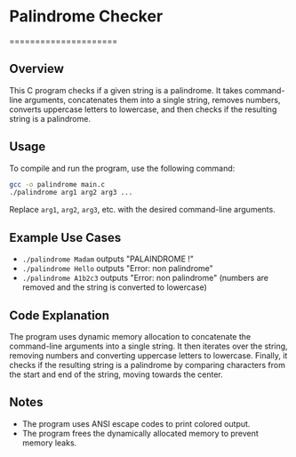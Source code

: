 # Palindrome Checker
=====================

## Overview

This C program checks if a given string is a palindrome. It takes command-line arguments, concatenates them into a single string, removes numbers, converts uppercase letters to lowercase, and then checks if the resulting string is a palindrome.

## Usage

To compile and run the program, use the following command:

```bash
gcc -o palindrome main.c
./palindrome arg1 arg2 arg3 ...
```

Replace `arg1`, `arg2`, `arg3`, etc. with the desired command-line arguments.

## Example Use Cases

* `./palindrome Madam` outputs "PALAINDROME !"
* `./palindrome Hello` outputs "Error: non palindrome"
* `./palindrome A1b2c3` outputs "Error: non palindrome" (numbers are removed and the string is converted to lowercase)

## Code Explanation

The program uses dynamic memory allocation to concatenate the command-line arguments into a single string. It then iterates over the string, removing numbers and converting uppercase letters to lowercase. Finally, it checks if the resulting string is a palindrome by comparing characters from the start and end of the string, moving towards the center.

## Notes

* The program uses ANSI escape codes to print colored output.
* The program frees the dynamically allocated memory to prevent memory leaks.
